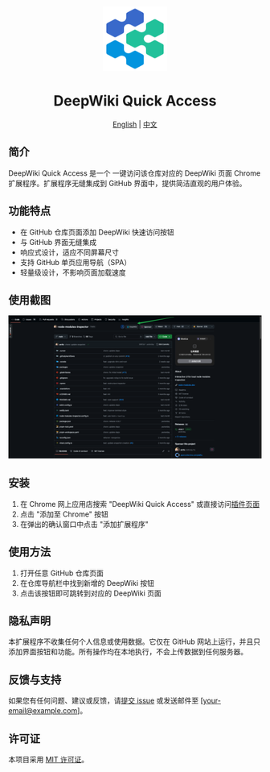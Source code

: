 <div align="center">
  <img src="icons/128.png" alt="DeepWiki Quick Access 图标" width="128" height="128">
  <h1>DeepWiki Quick Access</h1>

<p align="center">
  <a href="#english">English</a> | <a href="#chinese">中文</a>
</p>

</div>

<h2 id="chinese">简介</h2>

DeepWiki Quick Access 是一个 一键访问该仓库对应的 DeepWiki 页面  Chrome 扩展程序。扩展程序无缝集成到 GitHub 界面中，提供简洁直观的用户体验。

## 功能特点

- 在 GitHub 仓库页面添加 DeepWiki 快速访问按钮
- 与 GitHub 界面无缝集成
- 响应式设计，适应不同屏幕尺寸
- 支持 GitHub 单页应用导航（SPA）
- 轻量级设计，不影响页面加载速度

## 使用截图

![DeepWiki Quick Access 截图](icons/sc.png)

## 安装

1. 在 Chrome 网上应用店搜索 "DeepWiki Quick Access" 或直接访问[插件页面](https://chrome.google.com/webstore/detail/your-extension-id)
2. 点击 "添加至 Chrome" 按钮
3. 在弹出的确认窗口中点击 "添加扩展程序"

## 使用方法

1. 打开任意 GitHub 仓库页面
2. 在仓库导航栏中找到新增的 DeepWiki 按钮
3. 点击该按钮即可跳转到对应的 DeepWiki 页面

## 隐私声明

本扩展程序不收集任何个人信息或使用数据。它仅在 GitHub 网站上运行，并且只添加界面按钮和功能。所有操作均在本地执行，不会上传数据到任何服务器。

## 反馈与支持

如果您有任何问题、建议或反馈，请[提交 issue](https://chrome.google.com/webstore/detail/your-extension-id) 或发送邮件至 [your-email@example.com]。

## 许可证

本项目采用 [MIT 许可证](LICENSE)。

